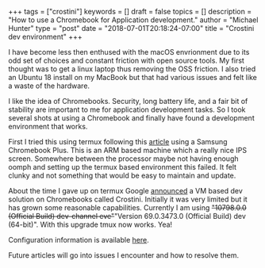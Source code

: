+++
tags = ["crostini"]
keywords = []
draft = false
topics = []
description = "How to use a Chromebook for Application development."
author = "Michael Hunter"
type = "post"
date = "2018-07-01T20:18:24-07:00"
title = "Crostini dev environment"
+++

I have become less then enthused with the macOS envrionment due to its odd set of choices
and constant friction with open source tools.  My first thought was to
get a linux laptop thus removing the OSS friction.  I also tried an Ubuntu 18 install
on my MacBook but that had various issues and felt like a waste of the hardware.

I like the idea of Chromebooks.
Security, long battery life, and a fair bit of stability are important to me for application
development tasks.  So I took several shots at using a Chromebook and finally
have found a development environment that works.

First I tried this using termux following this
[article](https://blog.lessonslearned.org/building-a-more-secure-development-chromebook/)
using a Samsung Chromebook Plus.  This is an ARM based machine which a really nice IPS
screen.  Somewhere between the processor maybe not having enough oomph and setting
up the termux based environment this failed.  It felt clunky and not something that
would be easy to maintain and update.

About the time I gave up on termux Google
[announced](https://liliputing.com/2018/04/googles-crostini-lets-you-run-gnu-linux-apps-on-chromebooks-without-enabling-developer-mode.html)
a VM based dev solution on Chromebooks called Crostini.  Initially it was very limited but it has grown
some reasonable capabilities.  Currently I am using ~~"10798.0.0 (Official Build) dev-channel eve"~~"Version 69.0.3473.0 (Official Build) dev (64-bit)".  With this upgrade tmux now works.  Yea!

Configuration information is available
[here](https://chromium.googlesource.com/chromiumos/docs/+/master/containers_and_vms.md).

Future articles will go into issues I encounter and how to resolve them.
